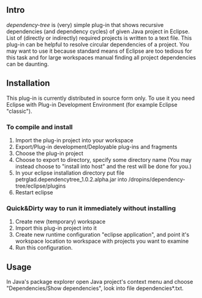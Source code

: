 Intro
-----

_dependency-tree_ is (very) simple plug-in that shows recursive dependencies (and dependency cycles) of given Java project in Eclipse. List of (directly or indirectly) required projects is written to a text file.
This plug-in can be helpful to resolve circular dependencies of a project. You may want to use it because standard means of Eclipse are too tedious for this task and for large workspaces manual finding all project dependencies can be daunting.


Installation
------------

This plug-in is currently distributed in source form only. To use it you need Eclipse with Plug-in Development Environment
(for example Eclipse "classic"). 

### To compile and install
1. Import the plug-in project into your workspace
2. Export/Plug-in development/Deployable plug-ins and fragments
3. Choose the plug-in project
4. Choose to export to directory, specify some directory name (You may instead choose to "install into host" and the rest will be done for you.)
5. In your eclipse installation directory put file petrglad.dependencytree_1.0.2.alpha.jar into /dropins/dependency-tree/eclipse/plugins
6. Restart eclipse

### Quick&Dirty way to run it immediately without installing
1. Create new (temporary) workspace
2. Import this plug-in project into it
3. Create new runtime configuration "eclipse application", and point it's workspace location to workspace 
with projects you want to examine
4. Run this configuration.

Usage
-----

In Java's package explorer open Java project's context menu and choose "Dependencies/Show dependencies", 
look into file dependencies*.txt.

